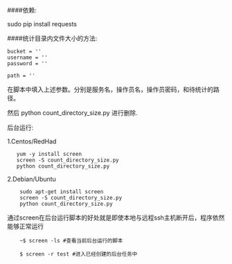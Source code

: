####依赖:

sudo pip install requests



####统计目录内文件大小的方法:

```
bucket = ''
username = ''
password = ''

path = ''
```

在脚本中填入上述参数。分别是服务名，操作员名，操作员密码，和待统计的路径。

然后 python count_directory_size.py 进行删除.

后台运行:

1.Centos/RedHad
```
   yum -y install screen
   screen -S count_directory_size.py
   python count_directory_size.py
```

2.Debian/Ubuntu

```
	sudo apt-get install screen
	screen -S count_directory_size.py
	python count_directory_size.py
```

通过screen在后台运行脚本的好处就是即使本地与远程ssh主机断开后，程序依然能够正常运行
```
	~$ screen -ls #查看当前后台运行的脚本

	$ screen -r test #进入已经创建的后台任务中
```



